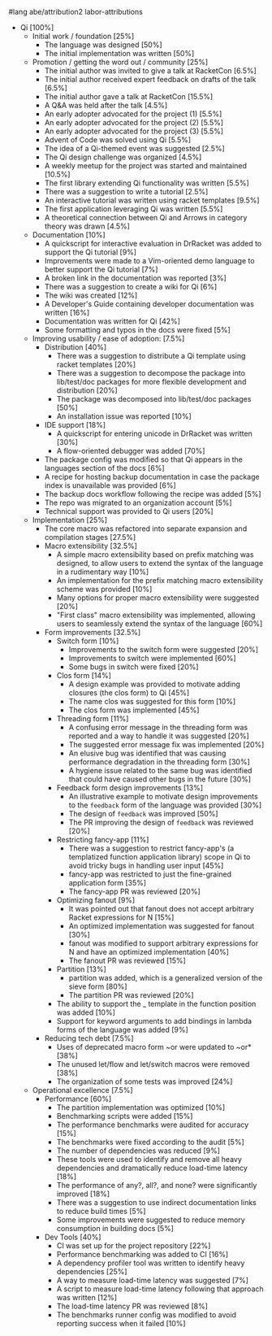 #lang abe/attribution2 labor-attributions

* Qi [100%]
	* Initial work / foundation [25%]
		* The language was designed [50%]
		* The initial implementation was written [50%]
	* Promotion / getting the word out / community [25%]
		* The initial author was invited to give a talk at RacketCon [6.5%]
		* The initial author received expert feedback on drafts of the talk [6.5%]
		* The initial author gave a talk at RacketCon [15.5%]
		* A Q&A was held after the talk [4.5%]
		* An early adopter advocated for the project (1) [5.5%]
		* An early adopter advocated for the project (2) [5.5%]
		* An early adopter advocated for the project (3) [5.5%]
		* Advent of Code was solved using Qi [5.5%]
		* The idea of a Qi-themed event was suggested [2.5%]
		* The Qi design challenge was organized [4.5%]
		* A weekly meetup for the project was started and maintained [10.5%]
		* The first library extending Qi functionality was written [5.5%]
		* There was a suggestion to write a tutorial [2.5%]
		* An interactive tutorial was written using racket templates [9.5%]
		* The first application leveraging Qi was written [5.5%]
		* A theoretical connection between Qi and Arrows in category theory was drawn [4.5%]
	* Documentation [10%]
		* A quickscript for interactive evaluation in DrRacket was added to support the Qi tutorial [9%]
		* Improvements were made to a Vim-oriented demo language to better support the Qi tutorial [7%]
		* A broken link in the documentation was reported [3%]
		* There was a suggestion to create a wiki for Qi [6%]
		* The wiki was created [12%]
		* A Developer's Guide containing developer documentation was written [16%]
		* Documentation was written for Qi [42%]
		* Some formatting and typos in the docs were fixed [5%]
	* Improving usability / ease of adoption: [7.5%]
		* Distribution [40%]
			* There was a suggestion to distribute a Qi template using racket templates [20%]
			* There was a suggestion to decompose the package into lib/test/doc packages for more flexible development and distribution [20%]
			* The package was decomposed into lib/test/doc packages [50%]
			* An installation issue was reported [10%]
		* IDE support [18%]
			* A quickscript for entering unicode in DrRacket was written [30%]
			* A flow-oriented debugger was added [70%]
		* The package config was modified so that Qi appears in the languages section of the docs [6%]
		* A recipe for hosting backup documentation in case the package index is unavailable was provided [6%]
		* The backup docs workflow following the recipe was added [5%]
		* The repo was migrated to an organization account [5%]
		* Technical support was provided to Qi users [20%]
	* Implementation [25%]
		* The core macro was refactored into separate expansion and compilation stages [27.5%]
		* Macro extensibility [32.5%]
			* A simple macro extensibility based on prefix matching was designed, to allow users to extend the syntax of the language in a rudimentary way [10%]
			* An implementation for the prefix matching macro extensibility scheme was provided [10%]
			* Many options for proper macro extensibility were suggested [20%]
			* "First class" macro extensibility was implemented, allowing users to seamlessly extend the syntax of the language [60%]
		* Form improvements [32.5%]
			* Switch form [10%]
				* Improvements to the switch form were suggested [20%]
				* Improvements to switch were implemented [60%]
				* Some bugs in switch were fixed [20%]
			* Clos form [14%]
				* A design example was provided to motivate adding closures (the clos form) to Qi [45%]
				* The name clos was suggested for this form [10%]
				* The clos form was implemented [45%]
			* Threading form [11%]
				* A confusing error message in the threading form was reported and a way to handle it was suggested [20%]
				* The suggested error message fix was implemented [20%]
				* An elusive bug was identified that was causing performance degradation in the threading form [30%]
				* A hygiene issue related to the same bug was identified that could have caused other bugs in the future [30%]
			* Feedback form design improvements [13%]
				* An illustrative example to motivate design improvements to the `feedback` form of the language was provided [30%]
				* The design of `feedback` was improved [50%]
				* The PR improving the design of `feedback` was reviewed [20%]
			* Restricting fancy-app [11%]
				* There was a suggestion to restrict fancy-app's (a templatized function application library) scope in Qi to avoid tricky bugs in handling user input [45%]
				* fancy-app was restricted to just the fine-grained application form [35%]
				* The fancy-app PR was reviewed [20%]
			* Optimizing fanout [9%]
				* It was pointed out that fanout does not accept arbitrary Racket expressions for N [15%]
				* An optimized implementation was suggested for fanout [30%]
				* fanout was modified to support arbitrary expressions for N and have an optimized implementation [40%]
				* The fanout PR was reviewed [15%]
			* Partition [13%]
				* partition was added, which is a generalized version of the sieve form [80%]
				* The partition PR was reviewed [20%]
			* The ability to support the _ template in the function position was added [10%]
			* Support for keyword arguments to add bindings in lambda forms of the language was added [9%]
		* Reducing tech debt [7.5%]
			* Uses of deprecated macro form ~or were updated to ~or* [38%]
			* The unused let/flow and let/switch macros were removed [38%]
			* The organization of some tests was improved [24%]
	* Operational excellence [7.5%]
		* Performance [60%]
			* The partition implementation was optimized [10%]
			* Benchmarking scripts were added [15%]
			* The performance benchmarks were audited for accuracy [15%]
			* The benchmarks were fixed according to the audit [5%]
			* The number of dependencies was reduced [9%]
			* These tools were used to identify and remove all heavy dependencies and dramatically reduce load-time latency [18%]
			* The performance of any?, all?, and none? were significantly improved [18%]
			* There was a suggestion to use indirect documentation links to reduce build times [5%]
			* Some improvements were suggested to reduce memory consumption in building docs [5%]
		* Dev Tools [40%]
			* CI was set up for the project repository [22%]
			* Performance benchmarking was added to CI [16%]
			* A dependency profiler tool was written to identify heavy dependencies [25%]
			* A way to measure load-time latency was suggested [7%]
			* A script to measure load-time latency following that approach was written [12%]
			* The load-time latency PR was reviewed [8%]
			* The benchmarks runner config was modified to avoid reporting success when it failed [10%]
